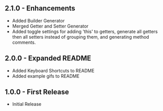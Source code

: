 ## 2.1.0 - Enhancements
* Added Builder Generator
* Merged Getter and Setter Generator
* Added toggle settings for adding 'this' to getters, generate all getters then all setters instead of grouping them, and generating method comments.

## 2.0.0 - Expanded README
* Added Keyboard Shortcuts to README
* Added example gifs to README

## 1.0.0 - First Release
* Initial Release
